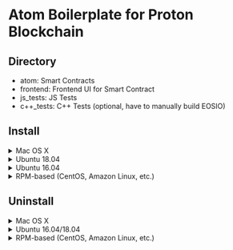 # Atom Boilerplate for Proton Blockchain

## Directory
- atom: Smart Contracts
- frontend: Frontend UI for Smart Contract
- js_tests: JS Tests
- c++_tests: C++ Tests (optional, have to manually build EOSIO)

## Install
<details>
  <summary>Mac OS X</summary>

```
brew tap eosio/eosio
brew tap eosio/eosio.cdt

brew install eosio
brew install eosio.cdt
```
</details>

<details>
  <summary>Ubuntu 18.04</summary>
  <p>
    ```sh
    wget https://github.com/eosio/eos/releases/download/v2.0.7/eosio_2.0.7-1-ubuntu-18.04_amd64.deb
    sudo apt install ./eosio_2.0.7-1-ubuntu-18.04_amd64.deb

    wget https://github.com/eosio/eosio.cdt/releases/download/v1.7.0/eosio.cdt_1.7.0-1-ubuntu-18.04_amd64.deb
    sudo apt install ./eosio.cdt_1.7.0-1-ubuntu-18.04_amd64.deb
    ```
  </p>
</details>
<details>
  <summary>Ubuntu 16.04</summary>
  <p>
    ```sh
    wget https://github.com/eosio/eos/releases/download/v2.0.7/eosio_2.0.7-1-ubuntu-16.04_amd64.deb
    sudo apt install ./eosio_2.0.7-1-ubuntu-16.04_amd64.deb

    wget https://github.com/eosio/eosio.cdt/releases/download/v1.7.0/eosio.cdt_1.7.0-1-ubuntu-16.04_amd64.deb
    sudo apt install ./eosio.cdt_1.7.0-1-ubuntu-16.04_amd64.deb
    ```
  </p>
</details>

<details>
  <summary>RPM-based (CentOS, Amazon Linux, etc.)</summary>
  <p>
    ```sh
      wget https://github.com/eosio/eos/releases/download/v2.0.7/eosio-2.0.7-1.el7.x86_64.rpm
      sudo yum install ./eosio-2.0.7-1.el7.x86_64.rpm

      wget https://github.com/eosio/eosio.cdt/releases/download/v1.7.0/eosio.cdt-1.7.0-1.el7.x86_64.rpm
      sudo yum install ./eosio.cdt-1.7.0-1.el7.x86_64.rpm
    ```
  </p>
</details>


## Uninstall

<details>
  <summary>Mac OS X</summary>
  <p>
    ```sh
    brew remove eosio
    brew remove eosio.cdt
    ```
  </p>
</details>

<details>
  <summary>Ubuntu 16.04/18.04</summary>
  <p>
    ```sh
    sudo apt remove eosio
    sudo apt remove eosio.cdt
    ```
  </p>
</details>


<details>
  <summary>RPM-based (CentOS, Amazon Linux, etc.)</summary>
  <p>
    ```sh
    sudo yum remove eosio
    sudo yum remove eosio.cdt
    ```
  </p>
</details>